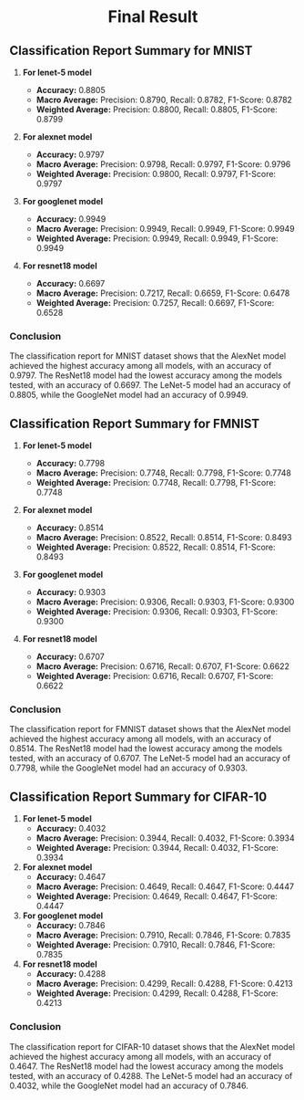 <h1 align="center">Final Result</h1>

## Classification Report Summary for MNIST

1. **For lenet-5 model**
    * **Accuracy:** 0.8805
    * **Macro Average:** Precision: 0.8790, Recall: 0.8782, F1-Score: 0.8782
    * **Weighted Average:** Precision: 0.8800, Recall: 0.8805, F1-Score: 0.8799

2. **For alexnet model**
    * **Accuracy:** 0.9797
    * **Macro Average:** Precision: 0.9798, Recall: 0.9797, F1-Score: 0.9796
    * **Weighted Average:** Precision: 0.9800, Recall: 0.9797, F1-Score: 0.9797

3. **For googlenet model**
    * **Accuracy:** 0.9949
    * **Macro Average:** Precision: 0.9949, Recall: 0.9949, F1-Score: 0.9949
    * **Weighted Average:** Precision: 0.9949, Recall: 0.9949, F1-Score: 0.9949

4. **For resnet18 model**
    * **Accuracy:** 0.6697
    * **Macro Average:** Precision: 0.7217, Recall: 0.6659, F1-Score: 0.6478
    * **Weighted Average:** Precision: 0.7257, Recall: 0.6697, F1-Score: 0.6528

### Conclusion

The classification report for MNIST dataset shows that the AlexNet model achieved the highest accuracy among all models, with an accuracy of 0.9797. The ResNet18 model had the lowest accuracy among the models tested, with an accuracy of 0.6697. The LeNet-5 model had an accuracy of 0.8805, while the GoogleNet model had an accuracy of 0.9949.

## Classification Report Summary for FMNIST

1. **For lenet-5 model**
    * **Accuracy:** 0.7798
    * **Macro Average:** Precision: 0.7748, Recall: 0.7798, F1-Score: 0.7748
    * **Weighted Average:** Precision: 0.7748, Recall: 0.7798, F1-Score: 0.7748

2. **For alexnet model**
    * **Accuracy:** 0.8514
    * **Macro Average:** Precision: 0.8522, Recall: 0.8514, F1-Score: 0.8493
    * **Weighted Average:** Precision: 0.8522, Recall: 0.8514, F1-Score: 0.8493

3. **For googlenet model**
    * **Accuracy:** 0.9303
    * **Macro Average:** Precision: 0.9306, Recall: 0.9303, F1-Score: 0.9300
    * **Weighted Average:** Precision: 0.9306, Recall: 0.9303, F1-Score: 0.9300

4. **For resnet18 model**
    * **Accuracy:** 0.6707
    * **Macro Average:** Precision: 0.6716, Recall: 0.6707, F1-Score: 0.6622
    * **Weighted Average:** Precision: 0.6716, Recall: 0.6707, F1-Score: 0.6622

### Conclusion

The classification report for FMNIST dataset shows that the AlexNet model achieved the highest accuracy among all models, with an accuracy of 0.8514. The ResNet18 model had the lowest accuracy among the models tested, with an accuracy of 0.6707. The LeNet-5 model had an accuracy of 0.7798, while the GoogleNet model had an accuracy of 0.9303.

## Classification Report Summary for CIFAR-10

1. **For lenet-5 model**
    * **Accuracy:** 0.4032
    * **Macro Average:** Precision: 0.3944, Recall: 0.4032, F1-Score: 0.3934
    * **Weighted Average:** Precision: 0.3944, Recall: 0.4032, F1-Score: 0.3934
2. **For alexnet model**
    * **Accuracy:** 0.4647
    * **Macro Average:** Precision: 0.4649, Recall: 0.4647, F1-Score: 0.4447
    * **Weighted Average:** Precision: 0.4649, Recall: 0.4647, F1-Score: 0.4447
3. **For googlenet model**
    * **Accuracy:** 0.7846
    * **Macro Average:** Precision: 0.7910, Recall: 0.7846, F1-Score: 0.7835
    * **Weighted Average:** Precision: 0.7910, Recall: 0.7846, F1-Score: 0.7835
4. **For resnet18 model**
    * **Accuracy:** 0.4288
    * **Macro Average:** Precision: 0.4299, Recall: 0.4288, F1-Score: 0.4213
    * **Weighted Average:** Precision: 0.4299, Recall: 0.4288, F1-Score: 0.4213

### Conclusion
The classification report for CIFAR-10 dataset shows that the AlexNet model achieved the highest accuracy among all models, with an accuracy of 0.4647. The ResNet18 model had the lowest accuracy among the models tested, with an accuracy of 0.4288. The LeNet-5 model had an accuracy of 0.4032, while the GoogleNet model had an accuracy of 0.7846.